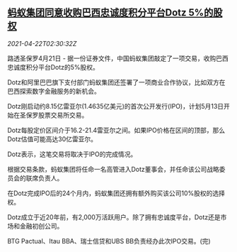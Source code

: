 <!--1619058663000-->
[蚂蚁集团同意收购巴西忠诚度积分平台Dotz 5%的股权](https://cn.reuters.com/article/ant-brazil-dotz-stake-0421-wedn-idCNKBS2C907A)
------

<div><i>2021-04-22T02:30:32Z</i></div><p>路透圣保罗4月21日 - 据一份证券文件，中国蚂蚁集团敲定了一项交易，收购巴西忠诚度积分平台Dotz的5%股权。</p><p>Dotz和阿里巴巴旗下支付部门蚂蚁集团还签署了一项商业合作协议，比如双方在巴西探索数字金融服务的新机会。</p><p>Dotz刚启动约8.15亿雷亚尔(1.4635亿美元)的首次公开发行(IPO)，计划5月13日开始在圣保罗股票交易所交易。</p><p>Dotz每股定价区间介于16.2-21.4雷亚尔之间。如果IPO价格在区间的顶部，那么Dotz估值可能高达30亿雷亚尔。</p><p>Dotz表示，这笔交易将取决于IPO的完成情况。</p><p>根据交易条款，蚂蚁集团将任命一名高管进入Dotz董事会，并任命该公司战略委员会的联席负责人。</p><p>在Dotz完成IPO后的24个月内，蚂蚁集团还拥有额外购买该公司10%股权的选择权。</p><p>Dotz成立于近20年前，有2,000万活跃用户。除了拥有忠诚度平台，Dotz还是市场和金融初创公司。</p><p>BTG Pactual、Itau BBA、瑞士信贷和UBS BB负责经办此次IPO交易。(完)</p>
